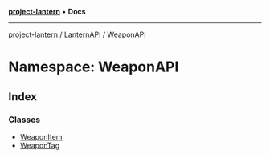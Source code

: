 [**project-lantern**](../../../../README.md) • **Docs**

***

[project-lantern](../../../../globals.md) / [LanternAPI](../../README.md) / WeaponAPI

# Namespace: WeaponAPI

## Index

### Classes

- [WeaponItem](classes/WeaponItem.md)
- [WeaponTag](classes/WeaponTag.md)
